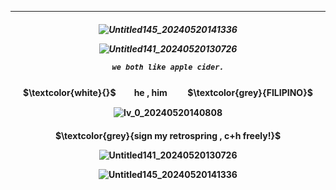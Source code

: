 ***
<h5 align="center">

![Untitled145_20240520141336](https://github.com/DENDRO-LEAFS/DENDRO-LEAFS/assets/170091622/c223707c-7cab-40ba-8a19-84b94eb86320)


![Untitled141_20240520130726](https://github.com/DENDRO-LEAFS/DENDRO-LEAFS/assets/170091622/dfe61b88-40c3-4a33-abb3-6f451c6ffbd9)


``we both like apple cider.``


<h4 align="center">   

<p>

<h4 align="center">
$\textcolor{white}{}$ㅤ ㅤhe , himㅤ ㅤ $\textcolor{grey}{FILIPINO}$




![lv_0_20240520140808](https://github.com/DENDRO-LEAFS/DENDRO-LEAFS/assets/170091622/1f85741d-ba65-451c-860f-92c4739819e0) </h4>


</h5>  
<h4 align="center">

<h4 align="center">
  $\textcolor{grey}{sign my retrospring , c+h freely!}$

  ![Untitled141_20240520130726](https://github.com/DENDRO-LEAFS/DENDRO-LEAFS/assets/170091622/dfe61b88-40c3-4a33-abb3-6f451c6ffbd9)
  


![Untitled145_20240520141336](https://github.com/DENDRO-LEAFS/DENDRO-LEAFS/assets/170091622/c223707c-7cab-40ba-8a19-84b94eb86320)
